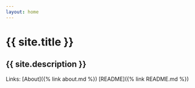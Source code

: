 ```yaml
---
layout: home
---
```


# {{ site.title }}

## {{ site.description }}

Links: [About]({% link about.md %}) [README]({% link README.md %})
